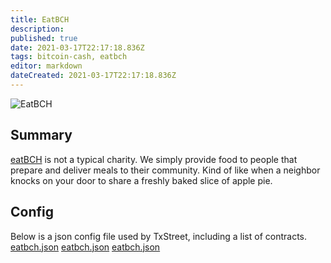 ```yaml
---
title: EatBCH
description:
published: true
date: 2021-03-17T22:17:18.836Z
tags: bitcoin-cash, eatbch
editor: markdown
dateCreated: 2021-03-17T22:17:18.836Z
---
```


![EatBCH](https://txstreet.com/static/img/singles/house_logos/eatbch.png)

## Summary

<a href="https://eatbch.org" target="_blank">eatBCH</a> is not a typical charity. We simply provide food to people that prepare and deliver meals to their community. Kind of like when a neighbor knocks on your door to share a freshly baked slice of apple pie.

## Config

Below is a json config file used by TxStreet, including a list of contracts. [eatbch.json](/bitcoincash/houses/eatbch.json) [eatbch.json](/bitcoincash/houses/eatbch.json) [eatbch.json](/bitcoincash/houses/eatbch.json)

